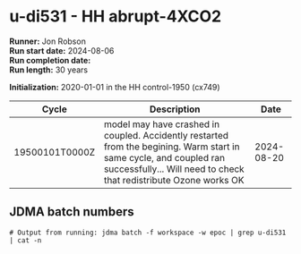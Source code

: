 # u-di531 - HH abrupt-4XCO2

**Runner:** Jon Robson  
**Run start date:** 2024-08-06  
**Run completion date:**  
**Run length:** 30 years  

**Initialization:** 2020-01-01 in the HH control-1950 (cx749)

| Cycle | Description | Date |
| --- | --- | --- |
| 19500101T0000Z| model may have crashed in coupled. Accidently restarted from the begining. Warm start in same cycle, and coupled ran successfully... Will need to check that redistribute Ozone works OK | 2024-08-20 |

## JDMA batch numbers
```
# Output from running: jdma batch -f workspace -w epoc | grep u-di531 | cat -n

```
